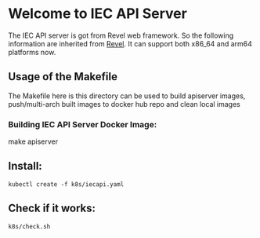 # Welcome to IEC API Server
The IEC API server is got from Revel web framework. So the following information are
inherited from [Revel](https://github.com/revel/revel).
It can support both x86_64 and arm64 platforms now.


## Usage of the Makefile

The Makefile here is this directory can be used to build apiserver images, push/multi-arch
built images to docker hub repo and clean local images

### Building IEC API Server Docker Image:

   make apiserver

## Install:

    kubectl create -f k8s/iecapi.yaml

## Check if it works:
    k8s/check.sh

